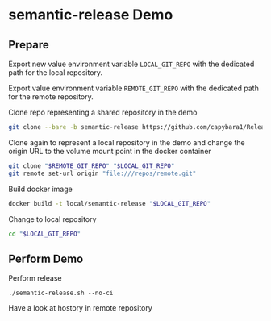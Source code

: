 # semantic-release Demo

## Prepare

Export new value environment variable `LOCAL_GIT_REPO` with the dedicated path
for the local repository.

Export value environment variable `REMOTE_GIT_REPO` with the dedicated path
for the remote repository.

Clone repo representing a shared repository in the demo

```sh
git clone --bare -b semantic-release https://github.com/capybara1/ReleaseDemo.git "$REMOTE_GIT_REPO"
```

Clone again to represent a local repository in the demo
and change the origin URL to the volume mount point in the docker container

```sh
git clone "$REMOTE_GIT_REPO" "$LOCAL_GIT_REPO"
git remote set-url origin "file:///repos/remote.git"
```

Build docker image

```sh
docker build -t local/semantic-release "$LOCAL_GIT_REPO"
```

Change to local repository

```sh
cd "$LOCAL_GIT_REPO"
```

## Perform Demo

Perform release

```
./semantic-release.sh --no-ci
```

Have a look at hostory in remote repository
